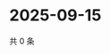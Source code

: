 # 2025-09-15

共 0 条

<!-- BEGIN ZHIHUVIDEO -->
<!-- 最后更新时间 Mon Sep 15 2025 21:21:31 GMT+0800 (China Standard Time) -->

<!-- END ZHIHUVIDEO -->
